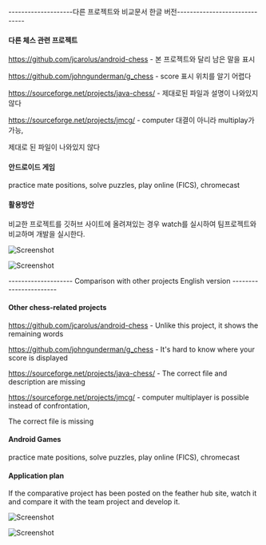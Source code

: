 --------------------다른 프로젝트와 비교문서 한글 버전------------------------------
#### 다른 체스 관련 프로젝트

https://github.com/jcarolus/android-chess - 본 프로젝트와 달리 남은 말을 표시

https://github.com/johngunderman/g_chess - score 표시 위치를 알기 어렵다

https://sourceforge.net/projects/java-chess/ - 제대로된 파일과 설명이 나와있지 않다

https://sourceforge.net/projects/jmcg/ - computer 대결이 아니라 multiplay가 가능, 

제대로 된 파일이 나와있지 않다


#### 안드로이드 게임

practice mate positions, solve puzzles, play online (FICS), chromecast

#### 활용방안 

비교한 프로젝트를 깃허브 사이트에 올려져있는 경우 watch를 실시하여 팀프로젝트와 비교하며 개발을 실시한다.

![Screenshot](https://i.imgur.com/t4jaYWM.png)

![Screenshot](https://i.imgur.com/hSi2lNV.png)

-------------------- Comparison with other projects English version -----------------------

#### Other chess-related projects
https://github.com/jcarolus/android-chess - Unlike this project, it shows the remaining words

https://github.com/johngunderman/g_chess - It's hard to know where your score is displayed

https://sourceforge.net/projects/java-chess/ - The correct file and description are missing

https://sourceforge.net/projects/jmcg/ - computer multiplayer is possible instead of confrontation,

The correct file is missing

#### Android Games
practice mate positions, solve puzzles, play online (FICS), chromecast

#### Application plan

If the comparative project has been posted on the feather hub site, watch it and compare it with the team project and develop it.

![Screenshot](https://i.imgur.com/t4jaYWM.png)

![Screenshot](https://i.imgur.com/hSi2lNV.png)
